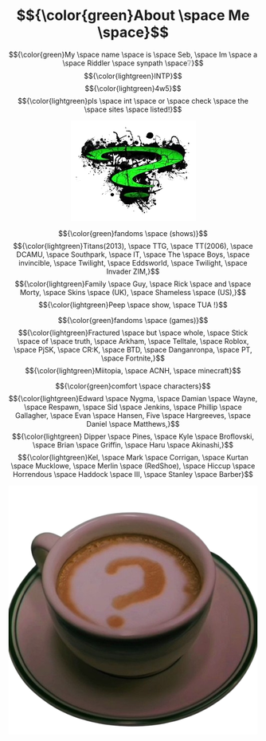 # $${\color{green}About \space Me \space}$$
 $${\color{green}My \space name \space is \space Seb, \space Im \space a \space Riddler \space synpath \space❔}$$
 $${\color{lightgreen}INTP}$$
 $${\color{lightgreen}4w5}$$
 $${\color{lightgreen}pls \space int \space or \space check \space the \space sites \space listed!}$$

<div align="center">
 
![img](images-removebg-preview.png)
</div>

$${\color{green}fandoms \space (shows)}$$
 $${\color{lightgreen}Titans(2013), \space TTG, \space TT(2006), \space DCAMU, \space Southpark, \space IT, \space The \space Boys, \space invincible, \space Twilight, \space Eddsworld, \space Twilight, \space Invader ZIM,}$$
$${\color{lightgreen}Family \space Guy, \space Rick \space and \space Morty, \space Skins \space (UK), \space Shameless \space (US),}$$
$${\color{lightgreen}Peep \space show, \space TUA !}$$
 
  $${\color{green}fandoms \space (games)}$$
   $${\color{lightgreen}Fractured \space but \space whole, \space Stick \space of \space truth, \space Arkham, \space Telltale, \space Roblox, \space PjSK, \space CR:K, \space BTD, \space Danganronpa, \space PT, \space Fortnite,}$$
  $${\color{lightgreen}Miitopia, \space ACNH, \space minecraft}$$

$${\color{green}comfort \space characters}$$
   $${\color{lightgreen}Edward \space Nygma, \space Damian \space Wayne, \space Respawn, \space Sid \space Jenkins, \space Phillip \space Gallagher, \space Evan \space Hansen, Five \space Hargreeves, \space Daniel \space Matthews,}$$
   $${\color{lightgreen} Dipper \space Pines, \space Kyle \space Broflovski, \space Brian \space Griffin, \space Haru \space Akinashi,}$$
$${\color{lightgreen}Kel, \space Mark \space Corrigan, \space Kurtan \space Mucklowe, \space Merlin \space (RedShoe), \space Hiccup \space Horrendous \space Haddock \space III, \space Stanley \space Barber}$$

<div align="center">
 
![img2](the_batman-removebg-preview.png)
</div>
